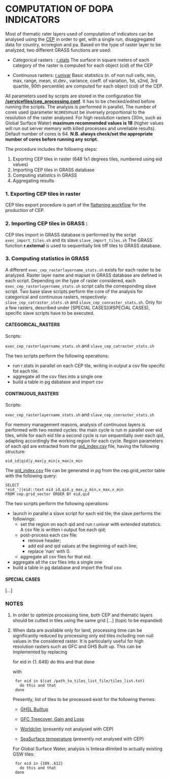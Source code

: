 # COMPUTATION OF DOPA INDICATORS

Most of thematic rater layers used of computation of indicators can be analysed using the [CEP](https://andreamandrici.github.io/dopa_workflow/flattening/) in order to get, with a single run, disaggregated data for country, ecoregion and pa.
Based on the type of raster layer to be analyzed, two different GRASS functions are used:
+ Categorical rasters : [r.stats](https://grass.osgeo.org/grass78/manuals/r.stats.html)
	The surface in square meters of each category of the raster is computed for each object (cid) of the CEP	

+ Continuous rasters: [r.univar](https://grass.osgeo.org/grass78/manuals/r.univar.html)
		Basic statistics (n. of non null cells, min, max, range, mean, st.dev., variance, coeff. of variation, 1st, s2nd,  3rd quartile, 90th percentile) are computed for each object (cid) of the CEP.

All parameters used by scripts are stored in the configuration file **[/servicefiles/cep\_processing.conf](/servicefiles/cep\_processing.conf)**. It has to be checked/edited before running the scripts.
The analysis is performed in parallel, The number of cores used (parameter `NCORES`must be inversely proportional to the resolution of the raster analysed.  For high resolution rasters (30m, such as Global Surface Water) **maximum recommended values is 18**  (higher values will run out server memory with killed processes and unreliable results). Default number of cores is 64. 
**N.B. always check/set the appropriate number of cores before running any script.**


The procedure includes the following steps:

1. Exporting CEP tiles in raster (648 1x1 degrees tiles, numbered using eid values)
2. Importing CEP tiles in GRASS database
3. Computing statistics in GRASS
4. Aggregating results

### 1. Exporting CEP tiles in raster
CEP tiles export procedure is part of the [flattening workflow](https://andreamandrici.github.io/dopa_workflow/flattening/) for the production of CEP.

### 2. Importing CEP tiles in GRASS :
CEP tiles import in GRASS database is performed by the script `exec_import_tiles.sh` and its slave `slave_import_tiles.sh`
The GRASS function **r.external** is used to sequentially link tiff tiles to GRASS database.

### 3. Computing statistics in GRASS
A different `exec_cep_rasterlayername_stats.sh` exists for each raster to be analyzed. Raster layer name and mapset in GRASS database are defined in each script.
Depending on the type of raster considered, each `exec_cep_rasterlayername_stats.sh` script calls the corresponding slave script.
Two base slave scripts perform the core of the analysis for categorical and continuous rasters, respectively:  `slave_cep_catraster_stats.sh` and `slave_cep_conraster_stats.sh`. 
Only for a few rasters, described under [SPECIAL CASES](#SPECIAL CASES), specific slave scripts have to be executed.


#### CATEGORICAL_RASTERS

Scripts:

`exec_cep_rasterlayername_stats.sh` and `slave_cep_catraster_stats.sh`

The two scripts perform the following operations:
+ run r.stats in parallel on each CEP tile, writing in output a csv file specific fot each tile.
+ aggregate all the csv files into a single one
+ build a table in pg dabatase and import csv


#### CONTINUOUS_RASTERS

Scripts:

`exec_cep_rasterlayername_stats.sh` and `slave_cep_conraster_stats.sh`

For memory management reasons, analysis of continuous layers is performed with two nested cycles: the main cycle is run in parallel over eid tiles, while for each eid tile a second cycle is run sequentially over each qid, adapting accordingly the working region for each cycle.
Region parameters of each qid are extracted from the [qid_index.csv](../servicefiles/qid_index.csv) file, having the following structure:
    
	eid_id|qid|y_max|y_min|x_max|x_min

The [qid_index.csv](../servicefiles/qid_index.csv) file can be generated in pg from the cep.grid_vector table with the following query:

    SELECT 
    'eid_'||eid::text eid_id,qid,y_max,y_min,x_max,x_min
    FROM cep.grid_vector ORDER BY eid,qid

The two scripts perform the following operations:
+ launch in parallel a slave script for each eid tile; the slave performs the followings:
	+ set the region on each qid and run r.univar with extended statistics. A csv file is written i output foe each qid;
	+ post-process each csv file:
		- remove header;
		- add eid and qid values at the beginning of each line;
		- replace 'nan' with 0.
	+ aggregate all csv files  for that eid.
+ aggregate all the csv files into a single one
+ build a table in pg database and import the final csv.

#### SPECIAL CASES
[...]

### NOTES
1. In order to optimize processing time, both CEP and thematic layers should be cutted in tiles using the same grid [...] (topic to be expanded)

2. When data are available only for land, processing time can be significantly reduced by processing only eid tiles including non null values in the considered raster. It is particularly useful for high resolution rasters such as GFC and GHS Built up.
This can be implemented by replacing

    for eid in {1..648} 
      do this and that
    done

	with 

		for eid in $(cat /path_to_tiles_list_file/tiles_list.txt)
		  do this and that
		done

	Presently, list of tiles to be processed exist for the following themes:

	+ [GHSL Builtup](builtup_tiles_selected.txt)

	+ [GFC Treecover, Gain and Loss](treecover_tiles_selected.txt)

	+ [Worldclim](worldclim_tiles_selected.txt) (presently not analysed with CEP)

	+ [SeaSurface temperature](sst_tiles_selected.txt) (presently not analysed with CEP)


	For Global Surface Water, analysis is lintesa dlimited to actually existing GSW tiles:

		for eid in {109..612} 
		  do this and that
		done

